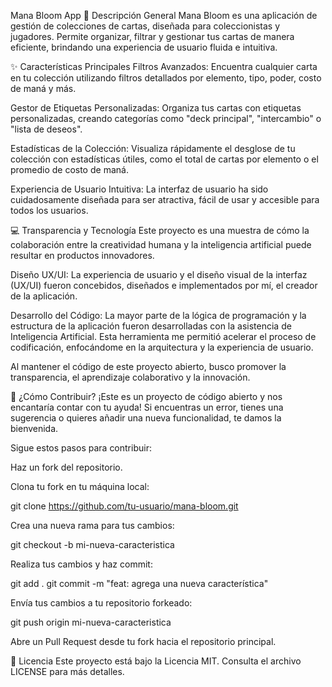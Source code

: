 Mana Bloom App
🌿 Descripción General
Mana Bloom es una aplicación de gestión de colecciones de cartas, diseñada para coleccionistas y jugadores. Permite organizar, filtrar y gestionar tus cartas de manera eficiente, brindando una experiencia de usuario fluida e intuitiva.

✨ Características Principales
Filtros Avanzados: Encuentra cualquier carta en tu colección utilizando filtros detallados por elemento, tipo, poder, costo de maná y más.

Gestor de Etiquetas Personalizadas: Organiza tus cartas con etiquetas personalizadas, creando categorías como "deck principal", "intercambio" o "lista de deseos".

Estadísticas de la Colección: Visualiza rápidamente el desglose de tu colección con estadísticas útiles, como el total de cartas por elemento o el promedio de costo de maná.

Experiencia de Usuario Intuitiva: La interfaz de usuario ha sido cuidadosamente diseñada para ser atractiva, fácil de usar y accesible para todos los usuarios.

💻 Transparencia y Tecnología
Este proyecto es una muestra de cómo la colaboración entre la creatividad humana y la inteligencia artificial puede resultar en productos innovadores.

Diseño UX/UI: La experiencia de usuario y el diseño visual de la interfaz (UX/UI) fueron concebidos, diseñados e implementados por mí, el creador de la aplicación.

Desarrollo del Código: La mayor parte de la lógica de programación y la estructura de la aplicación fueron desarrolladas con la asistencia de Inteligencia Artificial. Esta herramienta me permitió acelerar el proceso de codificación, enfocándome en la arquitectura y la experiencia de usuario.

Al mantener el código de este proyecto abierto, busco promover la transparencia, el aprendizaje colaborativo y la innovación.

🤝 ¿Cómo Contribuir?
¡Este es un proyecto de código abierto y nos encantaría contar con tu ayuda! Si encuentras un error, tienes una sugerencia o quieres añadir una nueva funcionalidad, te damos la bienvenida.

Sigue estos pasos para contribuir:

Haz un fork del repositorio.

Clona tu fork en tu máquina local:

git clone https://github.com/tu-usuario/mana-bloom.git

Crea una nueva rama para tus cambios:

git checkout -b mi-nueva-caracteristica

Realiza tus cambios y haz commit:

git add .
git commit -m "feat: agrega una nueva característica"

Envía tus cambios a tu repositorio forkeado:

git push origin mi-nueva-caracteristica

Abre un Pull Request desde tu fork hacia el repositorio principal.

📜 Licencia
Este proyecto está bajo la Licencia MIT. Consulta el archivo LICENSE para más detalles.
